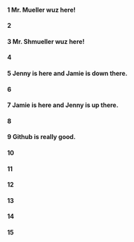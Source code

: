 #### 1 Mr. Mueller wuz here!
#### 2
#### 3 Mr. Shmueller wuz here!
#### 4
#### 5 Jenny is here and Jamie is down there.
#### 6
#### 7 Jamie is here and Jenny is up there.
#### 8
#### 9 Github is really good.
#### 10
#### 11
#### 12
#### 13
#### 14
#### 15